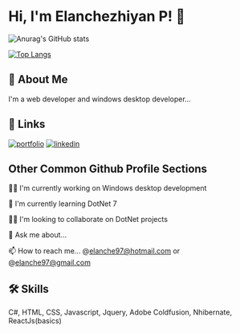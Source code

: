 
# Hi, I'm Elanchezhiyan P! 👋

![Anurag's GitHub stats](https://github-readme-stats.vercel.app/api?username=pelanchezhiyan&show_icons=true&theme=radical)

[![Top Langs](https://github-readme-stats.vercel.app/api/top-langs/?username=pelanchezhiyan&langs_count=8&layout=compact)](https://github.com/anuraghazra/github-readme-stats)

## 🚀 About Me
I'm a web developer and windows desktop developer...


## 🔗 Links
[![portfolio](https://img.shields.io/badge/my_portfolio-000?style=for-the-badge&logo=ko-fi&logoColor=white)](http://pelanchezhiyan.github.io/)
[![linkedin](https://img.shields.io/badge/linkedin-0A66C2?style=for-the-badge&logo=linkedin&logoColor=white)](https://in.linkedin.com/in/elanchezhiyan-p)

## Other Common Github Profile Sections
👩‍💻 I'm currently working on Windows desktop development

🧠 I'm currently learning DotNet 7

👯‍♀️ I'm looking to collaborate on DotNet projects

💬 Ask me about...

📫 How to reach me... @elanche97@hotmail.com or @elanche97@gmail.com



## 🛠 Skills
C#, HTML, CSS, Javascript, Jquery, Adobe Coldfusion, Nhibernate, ReactJs(basics)


<!---
PElanchezhiyan/PElanchezhiyan is a ✨ special ✨ repository because its `README.md` (this file) appears on your GitHub profile.
You can click the Preview link to take a look at your changes.
--->

